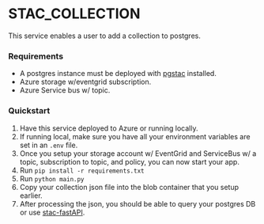 # STAC_COLLECTION

This service enables a user to add a collection to postgres.

### Requirements
- A postgres instance must be deployed with [pgstac](https://github.com/stac-utils/pgstac) installed.
- Azure storage w/eventgrid subscription.
- Azure Service bus w/ topic.

### Quickstart
1. Have this service deployed to Azure or running locally.
2. If running local, make sure you have all your environment variables are set in an `.env` file.
3. Once you setup your storage account w/ EventGrid and ServiceBus w/ a topic, subscription to topic, and policy, you can now start your app.
4. Run `pip install -r requirements.txt	`
5. Run `python main.py`
6. Copy your collection json file into the blob container that you setup earlier.
7. After processing the json, you should be able to query your postgres DB or use [stac-fastAPI](https://github.com/stac-utils/stac-fastapi).